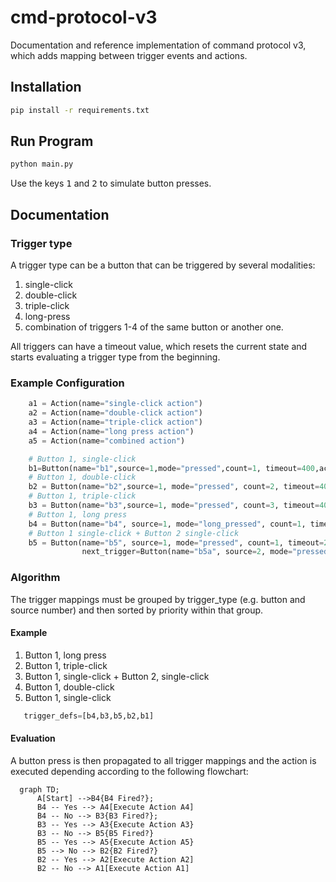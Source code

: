 # cmd-protocol-v3

Documentation and reference implementation of command protocol v3, which adds mapping between trigger events and actions.

## Installation

```bash
pip install -r requirements.txt
```

## Run Program

```bash
python main.py
```
Use the keys <kbd>1</kbd> and <kbd>2</kbd> to simulate button presses.

## Documentation

### Trigger type

A trigger type can be a button that can be triggered by several modalities:

1. single-click
2. double-click
3. triple-click
4. long-press
5. combination of triggers 1-4 of the same button or another one.

All triggers can have a timeout value, which resets the current state and starts evaluating a trigger type from the beginning.

### Example Configuration

```python
    a1 = Action(name="single-click action")
    a2 = Action(name="double-click action")
    a3 = Action(name="triple-click action")
    a4 = Action(name="long press action")
    a5 = Action(name="combined action")

    # Button 1, single-click
    b1=Button(name="b1",source=1,mode="pressed",count=1, timeout=400,action=a1)
    # Button 1, double-click
    b2 = Button(name="b2",source=1, mode="pressed", count=2, timeout=400, action=a2)
    # Button 1, triple-click
    b3 = Button(name="b3",source=1, mode="pressed", count=3, timeout=400, action=a3)
    # Button 1, long press
    b4 = Button(name="b4", source=1, mode="long_pressed", count=1, timeout=600, duration=100, action=a4)
    # Button 1 single-click + Button 2 single-click
    b5 = Button(name="b5", source=1, mode="pressed", count=1, timeout=200,
                next_trigger=Button(name="b5a", source=2, mode="pressed", count=1, timeout=200, action=a5)
```
### Algorithm

The trigger mappings must be grouped by trigger_type (e.g. button and source number) and then sorted by priority within that group.

#### Example

1. Button 1, long press
2. Button 1, triple-click
3. Button 1, single-click + Button 2, single-click
4. Button 1, double-click
5. Button 1, single-click

```python
   trigger_defs=[b4,b3,b5,b2,b1]
```

#### Evaluation

A button press is then propagated to all trigger mappings and the action is executed depending according to the following flowchart:

```mermaid
  graph TD;
      A[Start] -->B4{B4 Fired?};
      B4 -- Yes --> A4[Execute Action A4]
      B4 -- No --> B3{B3 Fired?};
      B3 -- Yes --> A3{Execute Action A3}
      B3 -- No --> B5{B5 Fired?}
      B5 -- Yes --> A5{Execute Action A5}
      B5 --> No --> B2{B2 Fired?}
      B2 -- Yes --> A2[Execute Action A2]
      B2 -- No --> A1[Execute Action A1]
```
